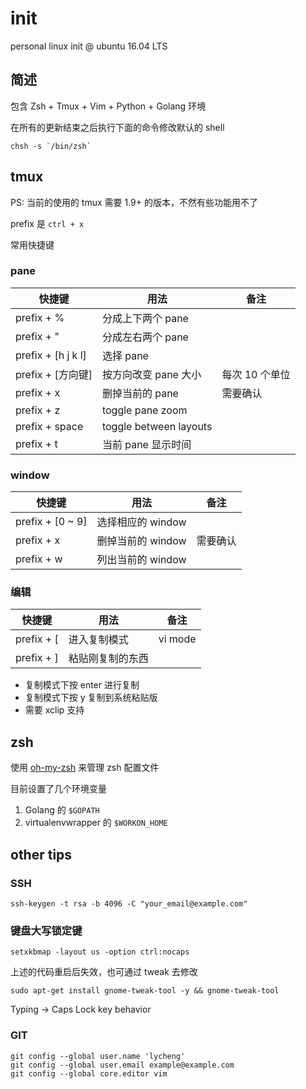 init
===

personal linux init @ ubuntu 16.04 LTS

简述
---

包含 Zsh + Tmux + Vim + Python + Golang 环境

在所有的更新结束之后执行下面的命令修改默认的 shell

```
chsh -s `/bin/zsh`
```

tmux
---

PS: 当前的使用的 tmux 需要 1.9+ 的版本，不然有些功能用不了

prefix 是 `ctrl + x`

常用快捷键

### pane

| 快捷键 | 用法  | 备注 |
|--------|-------|------|
| prefix + % | 分成上下两个 pane |      |
| prefix + " | 分成左右两个 pane |      |
| prefix + [h j k l] | 选择 pane |      |
| prefix + [方向键] | 按方向改变 pane 大小 | 每次 10 个单位 |
| prefix + x | 删掉当前的 pane | 需要确认 |
| prefix + z | toggle pane zoom | |
| prefix + space | toggle between layouts | |
| prefix + t | 当前 pane 显示时间 | |

### window

| 快捷键 | 用法  | 备注 |
|--------|-------|------|
| prefix + [0 ~ 9] | 选择相应的 window |      |
| prefix + x | 删掉当前的 window | 需要确认 |
| prefix + w | 列出当前的 window | |

### 编辑

| 快捷键 | 用法  | 备注 |
|--------|-------|------|
| prefix + [ | 进入复制模式 | vi mode |
| prefix + ] | 粘贴刚复制的东西 | |

- 复制模式下按 enter 进行复制
- 复制模式下按 y 复制到系统粘贴版
- 需要 xclip 支持

zsh
---

使用 [oh-my-zsh](https://github.com/robbyrussell/oh-my-zsh) 来管理 zsh 配置文件

目前设置了几个环境变量

1. Golang 的 `$GOPATH`
2. virtualenvwrapper 的 `$WORKON_HOME`

other tips
---

### SSH

```
ssh-keygen -t rsa -b 4096 -C "your_email@example.com"
```

### 键盘大写锁定键

```
setxkbmap -layout us -option ctrl:nocaps
```
上述的代码重启后失效，也可通过 tweak 去修改


```
sudo apt-get install gnome-tweak-tool -y && gnome-tweak-tool
```
Typing -> Caps Lock key behavior

### GIT

```
git config --global user.name 'lycheng'
git config --global user.email example@example.com
git config --global core.editor vim
```
